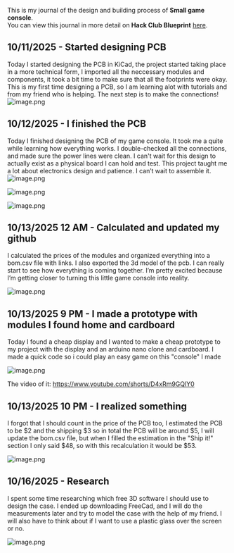 <!--
  ===================    !!READ THIS NOTICE!!   ====================
  DO NOT edit this file manually. Your changes WILL BE OVERWRITTEN!
  This journal is auto generated and updated by Hack Club Blueprint.
  To edit this file, please edit your journal entries on Blueprint.
  ==================================================================
-->

This is my journal of the design and building process of **Small game console**.  
You can view this journal in more detail on **Hack Club Blueprint** [here](https://blueprint.hackclub.com/projects/379).


## 10/11/2025 - Started designing PCB  

Today I started designing the PCB in KiCad, the project started taking place in a more technical form, I imported all the neccessary modules and components, it took a bit time to make sure that all the footprints were okay. This is my first time designing a PCB, so I am learning alot with tutorials and from my friend who is helping. The next step is to make the connections!
![image.png](https://blueprint.hackclub.com/user-attachments/blobs/proxy/eyJfcmFpbHMiOnsiZGF0YSI6MTU5NCwicHVyIjoiYmxvYl9pZCJ9fQ==--9aa53799ba748cebb8eb5658606ddf4f9212abb6/image.png)

  

## 10/12/2025 - I finished the PCB  

Today I finished designing the PCB of my game console. It took me a quite while learning how everything works. I double-checked all the connections, and made sure the power lines were clean. I can't wait for this design to actually exist as a physical board I can hold and test. This project taught me a lot about electronics design and patience. I can’t wait to assemble it. ![image.png](https://blueprint.hackclub.com/user-attachments/blobs/proxy/eyJfcmFpbHMiOnsiZGF0YSI6MTg2NSwicHVyIjoiYmxvYl9pZCJ9fQ==--1c87a70c7fcc9671e7585e728074bc97ac5c3f7d/image.png)

![image.png](https://blueprint.hackclub.com/user-attachments/blobs/proxy/eyJfcmFpbHMiOnsiZGF0YSI6MTg2NiwicHVyIjoiYmxvYl9pZCJ9fQ==--dc66b244655a8e24753a380320d87a4bd8720654/image.png)

![image.png](https://blueprint.hackclub.com/user-attachments/blobs/proxy/eyJfcmFpbHMiOnsiZGF0YSI6MTg3OCwicHVyIjoiYmxvYl9pZCJ9fQ==--fa10c918dfd4135b6f6ebeae841bcfc221b275b4/image.png)


  

## 10/13/2025 12 AM - Calculated and updated my github  

I calculated the prices of the modules and organized everything into a bom.csv file with links. I also exported the 3d model of the pcb. I can really start to see how everything is coming together. I’m pretty excited because I’m getting closer to turning this little game console into reality.

![image.png](https://blueprint.hackclub.com/user-attachments/blobs/proxy/eyJfcmFpbHMiOnsiZGF0YSI6MTg4MywicHVyIjoiYmxvYl9pZCJ9fQ==--0df602c237ba6165398411f992bb15d268213a33/image.png)
  

## 10/13/2025 9 PM - I made a prototype with modules I found home and cardboard  

Today I found a cheap display and I wanted to make a cheap prototype to my project with the display and an arduino nano clone and cardboard. I made a quick code so i could play an easy game on this "console" I made

![image.png](https://blueprint.hackclub.com/user-attachments/blobs/proxy/eyJfcmFpbHMiOnsiZGF0YSI6MjA2OCwicHVyIjoiYmxvYl9pZCJ9fQ==--145a948117b65d51784c970daa70213c40f67110/image.png)


The video of it: https://www.youtube.com/shorts/D4xRm9GQlY0  

## 10/13/2025 10 PM - I realized something  

I forgot that I should count in the price of the PCB too, I estimated the PCB to be $2 and the shipping $3 so in total the PCB will be around $5, I will update the bom.csv file, but when I filled the estimation in the "Ship it!" section I only said $48, so with this recalculation it would be $53.

![image.png](https://blueprint.hackclub.com/user-attachments/blobs/proxy/eyJfcmFpbHMiOnsiZGF0YSI6MjA3OCwicHVyIjoiYmxvYl9pZCJ9fQ==--69963549f71d33a36bb121773add1fe614c1f509/image.png)
  

## 10/16/2025 - Research  

I spent some time researching which free 3D software I should use to design the case. I ended up downloading FreeCad, and I will do the measurements later and try to model the case with the help of my friend. I will also have to think about if I want to use a plastic glass over the screen or no.

![image.png](https://blueprint.hackclub.com/user-attachments/blobs/proxy/eyJfcmFpbHMiOnsiZGF0YSI6MjQ3MCwicHVyIjoiYmxvYl9pZCJ9fQ==--49c0b00710eb568bf3150116125058ae56f24201/image.png)
  

